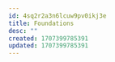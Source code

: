```yaml
---
id: 4sq2r2a3n6lcuw9pv0ikj3e
title: Foundations
desc: ""
created: 1707399785391
updated: 1707399785391
---
```

